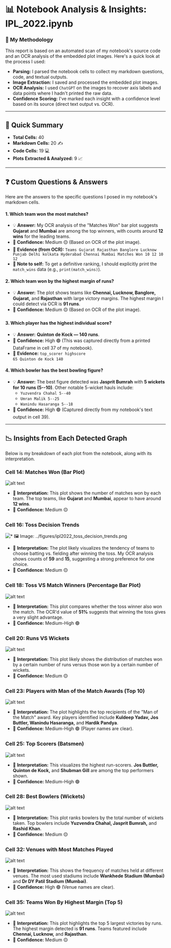 # 📊 Notebook Analysis & Insights: IPL_2022.ipynb

### 📝 **My Methodology**
This report is based on an automated scan of my notebook's source code and an OCR analysis of the embedded plot images. Here's a quick look at the process I used:

* **Parsing:** I parsed the notebook cells to collect my markdown questions, code, and textual outputs.
* **Image Extraction:** I saved and processed the embedded plot images.
* **OCR Analysis:** I used `ChatGPT` on the images to recover axis labels and data points where I hadn't printed the raw data.
* **Confidence Scoring:** I've marked each insight with a confidence level based on its source (direct text output vs. OCR).

---

## 🔢 Quick Summary

* **Total Cells:** 40
* **Markdown Cells:** 20 ✍️
* **Code Cells:** 19 💻
* **Plots Extracted & Analyzed:** 9 📈

---

## ❓ Custom Questions & Answers

Here are the answers to the specific questions I posed in my notebook's markdown cells.

#### 1. Which team won the most matches?
* 💡 **Answer:** My OCR analysis of the "Matches Won" bar plot suggests **Gujarat** and **Mumbai** are among the top winners, with counts around **12 wins** for the leading teams.
* 🎯 **Confidence:** Medium 🟡 (Based on OCR of the plot image).
* 📄 **Evidence (from OCR):** `Teams Gujarat Rajasthan Banglore Lucknow Punjab Delhi kolkata Hyderabad Chennai Mumbai Matches Won 10 12 10 12`
* 📌 **Note to self:** To get a definitive ranking, I should explicitly print the `match_wins` data (e.g., `print(match_wins)`).

#### 2. Which team won by the highest margin of runs?
* 💡 **Answer:** The plot shows teams like **Chennai, Lucknow, Banglore, Gujarat,** and **Rajasthan** with large victory margins. The highest margin I could detect via OCR is **91 runs**.
* 🎯 **Confidence:** Medium 🟡 (Based on OCR of the plot image).

#### 3. Which player has the highest individual score?
* 💡 **Answer:** **Quinton de Kock — 140 runs**.
* 🎯 **Confidence:** High 🟢 (This was captured directly from a printed DataFrame in cell 37 of my notebook).
* 📄 **Evidence:** `top_scorer highscore`\
    `65 Quinton de Kock 140`

#### 4. Which bowler has the best bowling figure?
* 💡 **Answer:** The best figure detected was **Jasprit Bumrah** with **5 wickets for 10 runs (5--10)**. Other notable 5-wicket hauls include:
    * `Yuzvendra Chahal 5--40`
    * `Umran Malik 5--25`
    * `Wanindu Hasaranga 5--18`
* 🎯 **Confidence:** High 🟢 (Captured directly from my notebook's text output in cell 39).

---

## 📉 Insights from Each Detected Graph

Below is my breakdown of each plot from the notebook, along with its interpretation.

### **Cell 14: Matches Won** (Bar Plot)

![alt text](../figures/ipl2022_Matches_won.png)

* 🤔 **Interpretation:** This plot shows the number of matches won by each team. The top teams, like **Gujarat** and **Mumbai**, appear to have around **12 wins**.
* 🎯 **Confidence:** Medium 🟡

### **Cell 16: Toss Decision Trends**

![* 🖼️ **Image:** `../figures/ipl2022_toss_decision_trends.png`](../figures/ipl2022_toss_decision_trends.png)

* 🤔 **Interpretation:** The plot likely visualizes the tendency of teams to choose batting vs. fielding after winning the toss. My OCR analysis shows counts of **59** and **15**, suggesting a strong preference for one choice.
* 🎯 **Confidence:** Medium 🟡

### **Cell 18: Toss VS Match Winners** (Percentage Bar Plot)

![alt text](../figures/ipl2022_toss_VS_match_winners.png)

* 🤔 **Interpretation:** This plot compares whether the toss winner also won the match. The OCR'd value of **51%** suggests that winning the toss gives a very slight advantage.
* 🎯 **Confidence:** Medium-High 🟢

### **Cell 20: Runs VS Wickets**

![alt text](../figures/ipl2022_runs_VS_wickets.png)

* 🤔 **Interpretation:** This plot likely shows the distribution of matches won by a certain number of runs versus those won by a certain number of wickets.
* 🎯 **Confidence:** Medium 🟡

### **Cell 23: Players with Man of the Match Awards** (Top 10)

![alt text](../figures/ipl2022_player_with_man_of_the_match.png)

* 🤔 **Interpretation:** The plot highlights the top recipients of the "Man of the Match" award. Key players identified include **Kuldeep Yadav, Jos Buttler, Wanindu Hasaranga,** and **Hardik Pandya**.
* 🎯 **Confidence:** Medium-High 🟢 (Player names are clear).

### **Cell 25: Top Scorers (Batsmen)**

![alt text](../figures/ipl2022_top_scorers.png)

* 🤔 **Interpretation:** This visualizes the highest run-scorers. **Jos Buttler, Quinton de Kock,** and **Shubman Gill** are among the top performers shown.
* 🎯 **Confidence:** Medium-High 🟢

### **Cell 28: Best Bowlers (Wickets)**

![alt text](figures/ipl2022_Best_Bowlers.png)

* 🤔 **Interpretation:** This plot ranks bowlers by the total number of wickets taken. Top bowlers include **Yuzvendra Chahal, Jasprit Bumrah,** and **Rashid Khan**.
* 🎯 **Confidence:** Medium 🟡

### **Cell 32: Venues with Most Matches Played**

![alt text](../figures/ipl2022_most_matches_played.png)

* 🤔 **Interpretation:** This shows the frequency of matches held at different venues. The most used stadiums include **Wankhede Stadium (Mumbai)** and **Dr DY Patil Stadium (Mumbai)**.
* 🎯 **Confidence:** High 🟢 (Venue names are clear).

### **Cell 35: Teams Won By Highest Margin** (Top 5)

![alt text](../figures/ipl2022_teams_won_by_highest_margin.png)

* 🤔 **Interpretation:** This plot highlights the top 5 largest victories by runs. The highest margin detected is **91 runs**. Teams featured include **Chennai, Lucknow,** and **Rajasthan**.
* 🎯 **Confidence:** Medium 🟡



